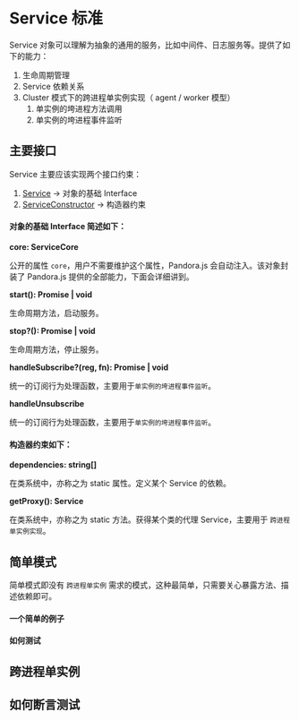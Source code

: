 # Service 标准

Service 对象可以理解为抽象的通用的服务，比如中间件、日志服务等。提供了如下的能力：

1. 生命周期管理
2. Service 依赖关系
3. Cluster 模式下的跨进程单实例实现（ agent / worker 模型）
   1. 单实例的垮进程方法调用
   2. 单实例的垮进程事件监听
   
## 主要接口

Service 主要应该实现两个接口约束：

1. [Service](interfaces/service.html) -> 对象的基础 Interface
2. [ServiceConstructor](interfaces/ServiceConstructor.html) -> 构造器约束

#### 对象的基础 Interface 简述如下：

**core: ServiceCore**

公开的属性 `core`，用户不需要维护这个属性，Pandora.js 会自动注入。该对象封装了 Pandora.js 提供的全部能力，下面会详细讲到。

**start(): Promise<void> | void**

生命周期方法，启动服务。

**stop?(): Promise<void> | void**

生命周期方法，停止服务。

**handleSubscribe?(reg, fn): Promise<void> | void**

统一的订阅行为处理函数，主要用于`单实例的垮进程事件监听`。

**handleUnsubscribe**

统一的订阅行为处理函数，主要用于`单实例的垮进程事件监听`。

#### 构造器约束如下：

**dependencies: string[]**

在类系统中，亦称之为 static 属性。定义某个 Service 的依赖。

**getProxy(): Service**

在类系统中，亦称之为 static 方法。获得某个类的代理 Service，主要用于 `跨进程单实例实现`。

## 简单模式

简单模式即没有 `跨进程单实例` 需求的模式，这种最简单，只需要关心暴露方法、描述依赖即可。

#### 一个简单的例子

#### 如何测试


## 跨进程单实例

## 如何断言测试

